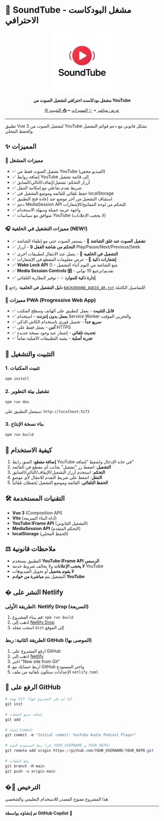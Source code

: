 # 🎵 SoundTube - مشغل البودكاست الاحترافي

<div align="center">
  <img src="public/icons/soundtube-logo.png" alt="SoundTube Logo" width="200" />
  
  <p>
    <strong>مشغل بودكاست احترافي لتشغيل الصوت من YouTube</strong>
  </p>
  
  <p>
    <a href="https://mr-coder-2707.github.io/SuondTube/">🌐 عرض مباشر</a> •
    <a href="#المميزات">✨ المميزات</a> •
    <a href="#التثبيت">📥 التثبيت</a>
  </p>
</div>

---

تطبيق Vue 3 لتشغيل الصوت من YouTube بشكل قانوني مع دعم قوائم التشغيل والحفظ المحلي.

## ✨ المميزات

### 🎵 مميزات المشغل
- ✅ تشغيل الصوت فقط من YouTube (الفيديو مخفي)
- ✅ إضافة روابط YouTube إلى قائمة تشغيل
- ✅ أزرار التحكم: تشغيل/إيقاف/التالي/السابق
- ✅ شريط تقدم تفاعلي مع إمكانية التنقل
- ✅ حفظ تلقائي للقائمة وموضع التشغيل في localStorage
- ✅ استئناف التشغيل من آخر موضع عند إعادة فتح التطبيق
- ✅ دعم MediaSession API للتحكم من لوحة المفاتيح/الإشعارات
- ✅ واجهة عربية جميلة وسهلة الاستخدام
- ✅ متوافق مع سياسات YouTube (لا يحجب الإعلانات)

### 🎧 مميزات التشغيل في الخلفية (NEW!)
- ✅ **تشغيل الصوت عند غلق الشاشة** 📱 - يستمر الصوت حتى مع إطفاء الشاشة
- ✅ **التحكم من شاشة القفل** 🔒 - أزرار Play/Pause/Next/Previous/Seek
- ✅ **التشغيل في الخلفية** 🔄 - يعمل عند الانتقال لتطبيقات أخرى
- ✅ **إشعارات ذكية** 🔔 - عرض معلومات المقطع في الإشعارات
- ✅ **Wake Lock API** ⏰ - منع الشاشة من النوم أثناء التشغيل
- ✅ **Media Session Controls** 🎛️ - تقديم/ترجيع 10 ثواني
- ✅ **إدارة ذكية للموارد** 💡 - توفير البطارية التلقائي

📖 **دليل التشغيل في الخلفية**: راجع [`BACKGROUND_AUDIO_AR.txt`](BACKGROUND_AUDIO_AR.txt) للتفاصيل الكاملة!

### 📱 مميزات PWA (Progressive Web App)
- ✅ **قابل للتثبيت** - يعمل كتطبيق على الهاتف وسطح المكتب
- ✅ **يعمل بدون إنترنت** - استخدام Service Worker والتخزين المؤقت
- ✅ **سريع جداً** - تحميل فوري باستخدام الكاش الذكي
- ✅ **آمن** - يعمل فقط على HTTPS
- ✅ **تحديث تلقائي** - إشعار عند وجود نسخة جديدة
- ✅ **تجربة أصلية** - يشبه التطبيقات الأصلية تماماً

## 🚀 التثبيت والتشغيل

### 1. تثبيت المكتبات

```powershell
npm install
```

### 2. تشغيل بيئة التطوير

```powershell
npm run dev
```

سيعمل التطبيق على: `http://localhost:5173`

### 3. بناء نسخة الإنتاج

```powershell
npm run build
```

## 📖 كيفية الاستخدام

1. **إضافة مقطع**: الصق رابط YouTube في خانة الإدخال واضغط "إضافة"
2. **التشغيل**: اضغط زر "تشغيل" بجانب أي مقطع في القائمة
3. **التحكم**: استخدم أزرار التشغيل/الإيقاف/التالي/السابق
4. **التنقل**: اضغط على شريط التقدم للانتقال لأي موضع
5. **الحفظ التلقائي**: القائمة وموضع التشغيل يُحفظان تلقائياً

## 🛠️ التقنيات المستخدمة

- **Vue 3** (Composition API)
- **Vite** (أداة البناء السريعة)
- **YouTube IFrame API** (التشغيل القانوني)
- **MediaSession API** (التحكم المتقدم)
- **localStorage** (الحفظ المحلي)

## ⚖️ ملاحظات قانونية

- التطبيق يستخدم **YouTube IFrame API الرسمي**
- **لا يحجب الإعلانات** ولا يخالف شروط خدمة YouTube
- **لا يقوم بتحميل** أو تحويل الفيديوهات
- التشغيل يتم **مباشرة من خوادم YouTube**

## � النشر على Netlify

### الطريقة الأولى: Netlify Drop (السريعة)
1. قم ببناء المشروع: `npm run build`
2. اذهب إلى [Netlify Drop](https://app.netlify.com/drop)
3. اسحب مجلد `dist` إلى الموقع

### الطريقة الثانية: ربط GitHub (الموصى بها)
1. ارفع المشروع على GitHub
2. اذهب إلى [Netlify](https://app.netlify.com)
3. اختر "New site from Git"
4. اربط حسابك مع GitHub واختر المستودع
5. الإعدادات ستكون تلقائية من ملف `netlify.toml`

## 🐙 الرفع على GitHub

```powershell
# تهيئة Git (إذا لم يكن المشروع مُهيأ)
git init

# إضافة جميع الملفات
git add .

# إنشاء Commit
git commit -m "Initial commit: YouTube Audio Podcast Player"

# ربط المستودع البعيد (غيّر YOUR_USERNAME و YOUR_REPO)
git remote add origin https://github.com/YOUR_USERNAME/YOUR_REPO.git

# رفع الملفات
git branch -M main
git push -u origin main
```

## �📝 الترخيص

هذا المشروع مفتوح المصدر للاستخدام التعليمي والشخصي.

---

**تم إنشاؤه بواسطة GitHub Copilot** 🤖
